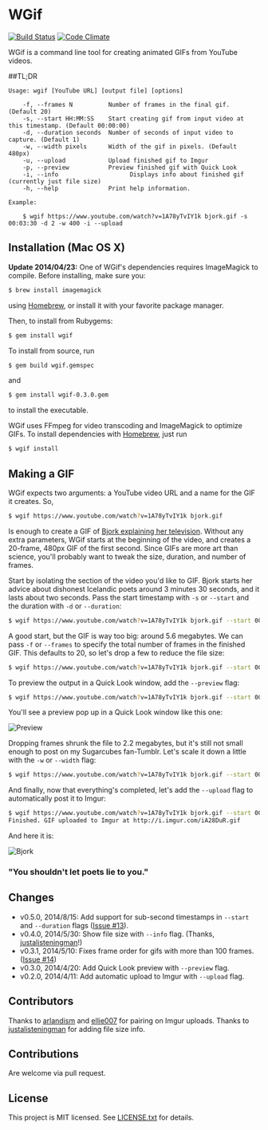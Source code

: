 # WGif
[![Build Status](https://travis-ci.org/ecmendenhall/wgif.svg?branch=master)](https://travis-ci.org/ecmendenhall/wgif)
[![Code Climate](https://codeclimate.com/github/ecmendenhall/wgif.png)](https://codeclimate.com/github/ecmendenhall/wgif)

WGif is a command line tool for creating animated GIFs from YouTube videos.

##TL;DR
```
Usage: wgif [YouTube URL] [output file] [options]

    -f, --frames N          Number of frames in the final gif. (Default 20)
    -s, --start HH:MM:SS    Start creating gif from input video at this timestamp. (Default 00:00:00)
    -d, --duration seconds  Number of seconds of input video to capture. (Default 1)
    -w, --width pixels      Width of the gif in pixels. (Default 480px)
    -u, --upload            Upload finished gif to Imgur
    -p, --preview           Preview finished gif with Quick Look
  	-i, --info				      Displays info about finished gif (currently just file size)
    -h, --help              Print help information.

Example:

    $ wgif https://www.youtube.com/watch?v=1A78yTvIY1k bjork.gif -s 00:03:30 -d 2 -w 400 -i --upload
```

## Installation (Mac OS X)
**Update 2014/04/23:** One of WGif's dependencies requires ImageMagick to compile. Before installing, make sure you:

```sh
$ brew install imagemagick
```

using [Homebrew](http://brew.sh/), or install it with your favorite package manager.

Then, to install from Rubygems:

```sh
$ gem install wgif
```

To install from source, run

```sh
$ gem build wgif.gemspec
```

and

```sh
$ gem install wgif-0.3.0.gem
```

to install the executable.

WGif uses FFmpeg for video transcoding and ImageMagick to optimize GIFs.
To install dependencies with [Homebrew](http://brew.sh/), just run

```sh
$ wgif install
```

## Making a GIF
WGif expects two arguments: a YouTube video URL and a name for the GIF it creates. So,

```sh
$ wgif https://www.youtube.com/watch?v=1A78yTvIY1k bjork.gif
```

Is enough to create a GIF of [Bjork explaining her television](https://www.youtube.com/watch?v=1A78yTvIY1k). Without any extra parameters, WGif starts at
the beginning of the video, and creates a 20-frame, 480px GIF of the first second. Since GIFs are more
art than science, you'll probably want to tweak the size, duration, and number of frames.

Start by isolating the section of the video you'd like to GIF. Bjork starts her advice about dishonest
Icelandic poets around 3 minutes 30 seconds, and it lasts about two seconds. Pass the start timestamp with
`-s` or `--start` and the duration with `-d` or `--duration`:

```sh
$ wgif https://www.youtube.com/watch?v=1A78yTvIY1k bjork.gif --start 00:03:30 -d 2
```

A good start, but the GIF is way too big: around 5.6 megabytes. We can pass `-f` or `--frames` to specify the
total number of frames in the finished GIF. This defaults to 20, so let's drop a few to reduce the file size:

```sh
$ wgif https://www.youtube.com/watch?v=1A78yTvIY1k bjork.gif --start 00:03:30 -d 2 -f 18
```

To preview the output in a Quick Look window, add the `--preview` flag:

```sh
$ wgif https://www.youtube.com/watch?v=1A78yTvIY1k bjork.gif --start 00:03:30 -d 2 -f 18 --preview
```

You'll see a preview pop up in a Quick Look window like this one:

![Preview](http://i.imgur.com/cccOnpY.png)

Dropping frames shrunk the file to 2.2 megabytes, but it's still not small enough to post on my Sugarcubes fan-Tumblr.
Let's scale it down a little with the `-w` or `--width` flag:

```sh
$ wgif https://www.youtube.com/watch?v=1A78yTvIY1k bjork.gif --start 00:03:30 -d 2 -f 18 --width 350
```

And finally, now that everything's completed, let's add the `--upload` flag to automatically post it to Imgur:

```sh
$ wgif https://www.youtube.com/watch?v=1A78yTvIY1k bjork.gif --start 00:03:30 -d 2 -f 18 --width 350 --upload
Finished. GIF uploaded to Imgur at http://i.imgur.com/iA28DuR.gif
```

And here it is:

![Bjork](http://i.imgur.com/iA28DuR.gif)
### "You shouldn't let poets lie to you."

## Changes
- v0.5.0, 2014/8/15: Add support for sub-second timestamps in `--start` and `--duration` flags ([Issue #13](https://github.com/ecmendenhall/wgif/issues/13)).
- v0.4.0, 2014/5/30: Show file size with `--info` flag. (Thanks, [justalisteningman](https://github.com/justalisteningman)!)
- v0.3.1, 2014/5/10: Fixes frame order for gifs with more than 100 frames. ([Issue #14](https://github.com/ecmendenhall/wgif/issues/14))
- v0.3.0, 2014/4/20: Add Quick Look preview with `--preview` flag.
- v0.2.0, 2014/4/11: Add automatic upload to Imgur with `--upload` flag.

## Contributors
Thanks to [arlandism](https://github.com/arlandism) and [ellie007](https://github.com/ellie007) for pairing on Imgur uploads.
Thanks to [justalisteningman](https://github.com/justalisteningman) for adding file size info.

## Contributions
Are welcome via pull request.

## License
This project is MIT licensed. See [LICENSE.txt](https://github.com/ecmendenhall/wgif/blob/master/LICENSE.txt) for details.
